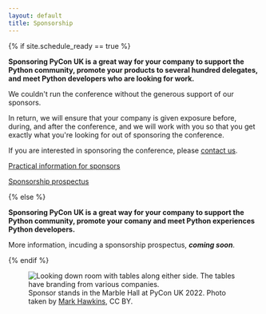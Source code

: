 ```yaml
---
layout: default
title: Sponsorship
---
```


{% if site.schedule_ready == true %}

**Sponsoring PyCon UK is a great way for your company to support the Python community, promote your products to several hundred delegates, and meet Python developers who are looking for work.**

We couldn't run the conference without the generous support of our sponsors.

In return, we will ensure that your company is given exposure before, during, and after the conference, and we will work with you so that you get exactly what you're looking for out of sponsoring the conference.

If you are interested in sponsoring the conference, please [contact us](/contact/).

[Practical information for sponsors](/information-for-sponsors/)

[Sponsorship prospectus](/sponsor-prospectus/)

{% else %}

**Sponsoring PyCon UK is a great way for your company to support the Python
community, promote your comany and meet Python experiences Python developers.**

More information, incuding a sponsorship prospectus, ***coming soon***.

{% endif %}

<figure>
  <img
    src="/images/marble_hall_1x.jpg"
    srcset="/images/marble_hall_1x.jpg 1x, /images/marble_hall_2x.jpg 2x"
    alt="Looking down room with tables along either side. The tables have branding from various companies.">
  <figcaption>
    Sponsor stands in the Marble Hall at PyCon UK 2022.
    Photo taken by <a href="https://www.flickr.com/photos/184390836@N04/52363686581/in/album-72177720302176293/">Mark Hawkins</a>, CC BY.
  </figcaption>
</figure>
